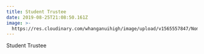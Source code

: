 ```yaml
---
title: Student Trustee
date: 2019-08-25T21:08:50.161Z
image: >-
  https://res.cloudinary.com/whanganuihigh/image/upload/v1565557847/Nomination_Poster.jpg
---
```

Student Trustee
